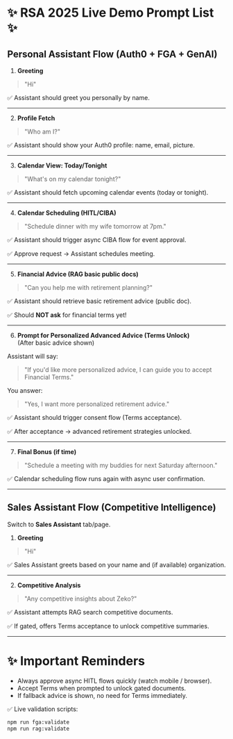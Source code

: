 # ✨ RSA 2025 Live Demo Prompt List ✨

## Personal Assistant Flow (Auth0 + FGA + GenAI)

1. **Greeting**  
> "Hi"

✅ Assistant should greet you personally by name.

---

2. **Profile Fetch**  
> "Who am I?"

✅ Assistant should show your Auth0 profile: name, email, picture.

---

3. **Calendar View: Today/Tonight**  
> "What's on my calendar tonight?"

✅ Assistant should fetch upcoming calendar events (today or tonight).

---

4. **Calendar Scheduling (HITL/CIBA)**  
> "Schedule dinner with my wife tomorrow at 7pm."

✅ Assistant should trigger async CIBA flow for event approval.

✅ Approve request → Assistant schedules meeting.

---

5. **Financial Advice (RAG basic public docs)**  
> "Can you help me with retirement planning?"

✅ Assistant should retrieve basic retirement advice (public doc).

✅ Should **NOT ask** for financial terms yet!

---

6. **Prompt for Personalized Advanced Advice (Terms Unlock)**  
(After basic advice shown)

Assistant will say:  
> "If you'd like more personalized advice, I can guide you to accept Financial Terms."

You answer:  
> "Yes, I want more personalized retirement advice."

✅ Assistant should trigger consent flow (Terms acceptance).

✅ After acceptance → advanced retirement strategies unlocked.

---

7. **Final Bonus (if time)**  
> "Schedule a meeting with my buddies for next Saturday afternoon."

✅ Calendar scheduling flow runs again with async user confirmation.

---

## Sales Assistant Flow (Competitive Intelligence)

Switch to **Sales Assistant** tab/page.

1. **Greeting**  
> "Hi"

✅ Sales Assistant greets based on your name and (if available) organization.

---

2. **Competitive Analysis**  
> "Any competitive insights about Zeko?"

✅ Assistant attempts RAG search competitive documents.

✅ If gated, offers Terms acceptance to unlock competitive summaries.

---

# ✨ Important Reminders

- Always approve async HITL flows quickly (watch mobile / browser).
- Accept Terms when prompted to unlock gated documents.
- If fallback advice is shown, no need for Terms immediately.

✅ Live validation scripts:  
```bash
npm run fga:validate
npm run rag:validate
